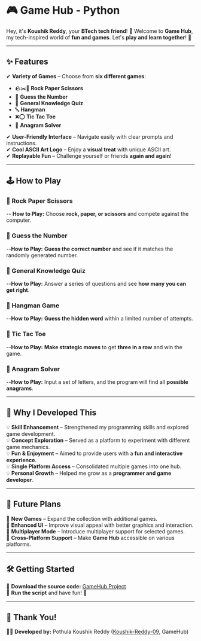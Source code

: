 # 🎮 Game Hub - Python

Hey, it's **Koushik Reddy**, your **BTech tech friend**! 🚀 Welcome to **Game Hub**, my tech-inspired world of **fun and games**. Let's **play and learn together**! 🎉

---
## ✨ Features

✔ **Variety of Games** – Choose from **six different games**:
   - 🪨✂️📄 **Rock Paper Scissors**  
   - 🔢 **Guess the Number**  
   - 🧠 **General Knowledge Quiz**  
   - 🔤 **Hangman**  
   - ❌⭕ **Tic Tac Toe**  
   - 🔀 **Anagram Solver**  

✔ **User-Friendly Interface** – Navigate easily with clear prompts and instructions.  
✔ **Cool ASCII Art Logo** – Enjoy a **visual treat** with unique ASCII art.  
✔ **Replayable Fun** – Challenge yourself or friends **again and again**!  

---

## 🕹️ How to Play

### 🎯 Rock Paper Scissors
-- **How to Play:** Choose **rock, paper, or scissors** and compete against the computer.

### 🎯 Guess the Number
--**How to Play:** **Guess the correct number** and see if it matches the randomly generated number.

### 🎯 General Knowledge Quiz
--**How to Play:** Answer a series of questions and see **how many you can get right**.

### 🎯 Hangman Game
--**How to Play:** **Guess the hidden word** within a limited number of attempts.

### 🎯 Tic Tac Toe
--**How to Play:** **Make strategic moves** to get **three in a row** and win the game.

### 🎯 Anagram Solver
--**How to Play:** Input a set of letters, and the program will find all **possible anagrams**.

---
## 🎯 Why I Developed This

💡 **Skill Enhancement** – Strengthened my programming skills and explored game development.  
💡 **Concept Exploration** – Served as a platform to experiment with different game mechanics.  
💡 **Fun & Enjoyment** – Aimed to provide users with a **fun and interactive experience**.  
💡 **Single Platform Access** – Consolidated multiple games into one hub.  
💡 **Personal Growth** – Helped me grow as a **programmer and game developer**.

---
## 🚀 Future Plans

🌟 **New Games** – Expand the collection with additional games.  
🌟 **Enhanced UI** – Improve visual appeal with better graphics and interaction.  
🌟 **Multiplayer Mode** – Introduce multiplayer support for selected games.  
🌟 **Cross-Platform Support** – Make **Game Hub** accessible on various platforms.

---
## 🛠️ Getting Started

🔹 **Download the source code:** [GameHub Project](https://github.com/Koushik-Reddy-09/Game_Hub)  
🔹 **Run the script** and have fun! 🎉

---
## 🙌 Thank You!
👩‍💻 **Developed by:** Pothula Koushik Reddy ([Koushik-Reddy-09](https://github.com/Koushik-Reddy-09), GameHub)
